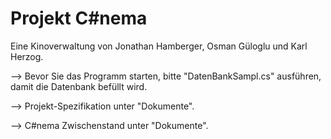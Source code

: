 ﻿# Projekt C#nema
Eine Kinoverwaltung von Jonathan Hamberger, Osman Güloglu und Karl Herzog.


--> Bevor Sie das Programm starten, bitte "DatenBankSampl.cs" ausführen, damit
    die Datenbank befüllt wird.

--> Projekt-Spezifikation unter "Dokumente".

--> C#nema Zwischenstand unter "Dokumente".